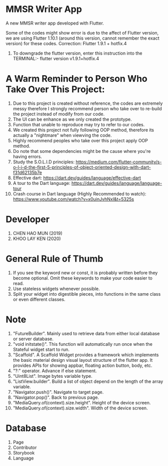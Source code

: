 # MMSR Writer App

A new MMSR writer app developed with Flutter.

Some of the codes might show error is due to the affect of Flutter version, we are using Flutter 1.10.1 (around this version, cannot remember the exact version) for these codes. Correction: Flutter 1.9.1 + hotfix.4 
1. To downgrade the flutter version, enter this instruction into the TERMINAL:-
   flutter version v1.9.1+hotfix.4

# A Warm Reminder to Person Who Take Over This Project:
1. Due to this project is created without reference, the codes are extremely messy therefore I strongly recommend person who take over to re-build the project instead of modify from our code.
2. The UI can be enhance as we only created the prototype.
3. Function that unable to reproduce may try to refer to our codes.
4. We created this project not fully following OOP method, therefore its actually a "nightmare" when viewving the code.
5. Highly recommend peoples who take over this project apply OOP method.
6. Do note that some dependencies might be the cause where you're having errors.
7. Study the S.O.L.I.D principles: https://medium.com/flutter-community/s-o-l-i-d-the-first-5-principles-of-object-oriented-design-with-dart-f31d62135b7e
8. Effective dart: https://dart.dev/guides/language/effective-dart
9. A tour to the Dart language: https://dart.dev/guides/language/language-tour
10. Crash course in Dart language (Highly Recommended to watch): https://www.youtube.com/watch?v=x0uinJvhNxI&t=5325s 

# Developer
1. CHEN HAO MUN (2019)
2. KHOO LAY KEN (2020)

# General Rule of Thumb
1. If you see the keyword new or const, it is probably written before they become optional. Omit these keywords to make your code easier to read.
2. Use stateless widgets whenever possible.
3. Split your widget into digestible pieces, into functions in the same class or even different classes.

# Note
1. "FutureBuilder". Mainly used to retrieve data from either local database or server database.
2. "void initstate()". This function will automatically run once when the Stateful widget start to run.
3. "Scaffold". A Scaffold Widget provides a framework which implements the basic material design visual layout structure of the flutter app. It provides APIs for showing appbar, floating action button, body, etc.
4. "?:" operator. Advance if else statement.
5. "Uint8List". Image bytes variable type.
6. "ListView.builder". Build a list of object depend on the length of the array variable.
7. "Navigator.push()". Navigate to target page.
8. "Navigator.pop()". Back to previous page.
9. "MediaQuery.of(context).size.height". Height of the device screen.
10. "MediaQuery.of(context).size.width". Width of the device screen.

# Database 
1. Page 
2. Contributor
3. Storybook
4. Language

